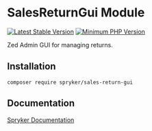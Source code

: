 # SalesReturnGui Module
[![Latest Stable Version](https://poser.pugx.org/spryker/sales-return-gui/v/stable.svg)](https://packagist.org/packages/spryker/sales-return-gui)
[![Minimum PHP Version](https://img.shields.io/badge/php-%3E%3D%207.4-8892BF.svg)](https://php.net/)

Zed Admin GUI for managing returns.

## Installation

```
composer require spryker/sales-return-gui
```

## Documentation

[Spryker Documentation](https://docs.spryker.com)
